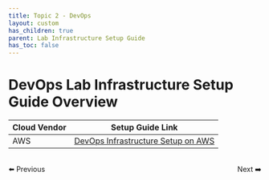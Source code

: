 ```yaml
---
title: Topic 2 - DevOps
layout: custom
has_children: true
parent: Lab Infrastructure Setup Guide
has_toc: false
---
```


# DevOps Lab Infrastructure Setup Guide Overview

| Cloud Vendor | Setup Guide Link |
| ------------ | ---------------- |
| AWS | [DevOps Infrastructure Setup on AWS](./aws/) |

<div style="display: flex; justify-content: space-between; margin-top: 2rem;">
  <a href="../" style="text-decoration: none;">⬅️ Previous</a>
  <a href="aws/" style="text-decoration: none;">Next ➡️</a>
</div>